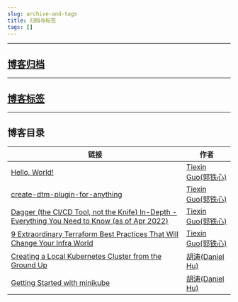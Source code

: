 ```yaml
---
slug: archive-and-tags
title: 归档与标签
tags: []
---
```


---
[博客归档](/blog/archive)
---

---
[博客标签](/blog/tags)
---

---
## 博客目录

| 链接                                                                                                                             | 作者                                                |
|--------------------------------------------------------------------------------------------------------------------------------|---------------------------------------------------|
| [Hello, World!](/blog/hello-world)                                                                                             | [Tiexin Guo(郭铁心)](https://github.com/IronCore864) |
| [create-dtm-plugin-for-anything](/blog/create-dtm-plugin-for-anything)                                                         | [Tiexin Guo(郭铁心)](https://github.com/IronCore864) |
| [Dagger (the CI/CD Tool, not the Knife) In-Depth - Everything You Need to Know (as of Apr 2022)](/blog/dagger-review-2022-apr) | [Tiexin Guo(郭铁心)](https://github.com/IronCore864) |
| [9 Extraordinary Terraform Best Practices That Will Change Your Infra World](/blog/9-terraform-best-practices)                 | [Tiexin Guo(郭铁心)](https://github.com/IronCore864) |
| [Creating a Local Kubernetes Cluster from the Ground Up](/blog/9-terraform-best-practices)                                     | [胡涛(Daniel Hu)](https://github.com/daniel-hutao)  |
| [Getting Started with minikube](/blog/get-started-with-minikube)                                                               | [胡涛(Daniel Hu)](https://github.com/daniel-hutao)  |

